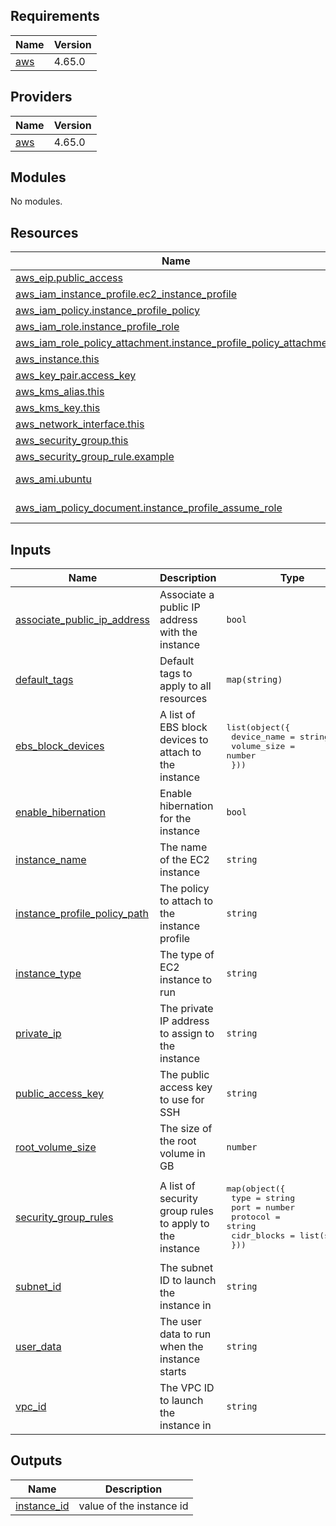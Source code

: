 ## Requirements

| Name | Version |
|------|---------|
| <a name="requirement_aws"></a> [aws](#requirement\_aws) | 4.65.0 |

## Providers

| Name | Version |
|------|---------|
| <a name="provider_aws"></a> [aws](#provider\_aws) | 4.65.0 |

## Modules

No modules.

## Resources

| Name | Type |
|------|------|
| [aws_eip.public_access](https://registry.terraform.io/providers/hashicorp/aws/4.65.0/docs/resources/eip) | resource |
| [aws_iam_instance_profile.ec2_instance_profile](https://registry.terraform.io/providers/hashicorp/aws/4.65.0/docs/resources/iam_instance_profile) | resource |
| [aws_iam_policy.instance_profile_policy](https://registry.terraform.io/providers/hashicorp/aws/4.65.0/docs/resources/iam_policy) | resource |
| [aws_iam_role.instance_profile_role](https://registry.terraform.io/providers/hashicorp/aws/4.65.0/docs/resources/iam_role) | resource |
| [aws_iam_role_policy_attachment.instance_profile_policy_attachment](https://registry.terraform.io/providers/hashicorp/aws/4.65.0/docs/resources/iam_role_policy_attachment) | resource |
| [aws_instance.this](https://registry.terraform.io/providers/hashicorp/aws/4.65.0/docs/resources/instance) | resource |
| [aws_key_pair.access_key](https://registry.terraform.io/providers/hashicorp/aws/4.65.0/docs/resources/key_pair) | resource |
| [aws_kms_alias.this](https://registry.terraform.io/providers/hashicorp/aws/4.65.0/docs/resources/kms_alias) | resource |
| [aws_kms_key.this](https://registry.terraform.io/providers/hashicorp/aws/4.65.0/docs/resources/kms_key) | resource |
| [aws_network_interface.this](https://registry.terraform.io/providers/hashicorp/aws/4.65.0/docs/resources/network_interface) | resource |
| [aws_security_group.this](https://registry.terraform.io/providers/hashicorp/aws/4.65.0/docs/resources/security_group) | resource |
| [aws_security_group_rule.example](https://registry.terraform.io/providers/hashicorp/aws/4.65.0/docs/resources/security_group_rule) | resource |
| [aws_ami.ubuntu](https://registry.terraform.io/providers/hashicorp/aws/4.65.0/docs/data-sources/ami) | data source |
| [aws_iam_policy_document.instance_profile_assume_role](https://registry.terraform.io/providers/hashicorp/aws/4.65.0/docs/data-sources/iam_policy_document) | data source |

## Inputs

| Name | Description | Type | Default | Required |
|------|-------------|------|---------|:--------:|
| <a name="input_associate_public_ip_address"></a> [associate\_public\_ip\_address](#input\_associate\_public\_ip\_address) | Associate a public IP address with the instance | `bool` | `true` | no |
| <a name="input_default_tags"></a> [default\_tags](#input\_default\_tags) | Default tags to apply to all resources | `map(string)` | <pre>{<br>  "Environment": "Dev"<br>}</pre> | no |
| <a name="input_ebs_block_devices"></a> [ebs\_block\_devices](#input\_ebs\_block\_devices) | A list of EBS block devices to attach to the instance | <pre>list(object({<br>    device_name = string<br>    volume_size = number<br>  }))</pre> | `null` | no |
| <a name="input_enable_hibernation"></a> [enable\_hibernation](#input\_enable\_hibernation) | Enable hibernation for the instance | `bool` | `false` | no |
| <a name="input_instance_name"></a> [instance\_name](#input\_instance\_name) | The name of the EC2 instance | `string` | `"terraformed-ec2-instance"` | no |
| <a name="input_instance_profile_policy_path"></a> [instance\_profile\_policy\_path](#input\_instance\_profile\_policy\_path) | The policy to attach to the instance profile | `string` | `""` | no |
| <a name="input_instance_type"></a> [instance\_type](#input\_instance\_type) | The type of EC2 instance to run | `string` | `"t3.micro"` | no |
| <a name="input_private_ip"></a> [private\_ip](#input\_private\_ip) | The private IP address to assign to the instance | `string` | n/a | yes |
| <a name="input_public_access_key"></a> [public\_access\_key](#input\_public\_access\_key) | The public access key to use for SSH | `string` | n/a | yes |
| <a name="input_root_volume_size"></a> [root\_volume\_size](#input\_root\_volume\_size) | The size of the root volume in GB | `number` | `8` | no |
| <a name="input_security_group_rules"></a> [security\_group\_rules](#input\_security\_group\_rules) | A list of security group rules to apply to the instance | <pre>map(object({<br>    type        = string<br>    port        = number<br>    protocol    = string<br>    cidr_blocks = list(string)<br>  }))</pre> | `null` | no |
| <a name="input_subnet_id"></a> [subnet\_id](#input\_subnet\_id) | The subnet ID to launch the instance in | `string` | n/a | yes |
| <a name="input_user_data"></a> [user\_data](#input\_user\_data) | The user data to run when the instance starts | `string` | `""` | no |
| <a name="input_vpc_id"></a> [vpc\_id](#input\_vpc\_id) | The VPC ID to launch the instance in | `string` | n/a | yes |

## Outputs

| Name | Description |
|------|-------------|
| <a name="output_instance_id"></a> [instance\_id](#output\_instance\_id) | value of the instance id |
